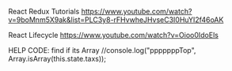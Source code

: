 React Redux Tutorials
https://www.youtube.com/watch?v=9boMnm5X9ak&list=PLC3y8-rFHvwheJHvseC3I0HuYI2f46oAK

React Lifecycle
https://www.youtube.com/watch?v=Oioo0IdoEls

HELP CODE:
find if its Array
//console.log("pppppppTop", Array.isArray(this.state.taxs));

